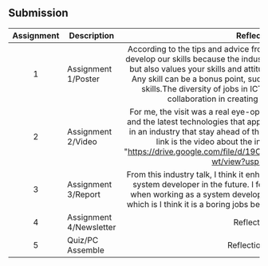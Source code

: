 ## Submission
| Assignment | Description  | Reflection |
| :-----: |  ------ | :-----: | 
| 1 | Assignment 1/Poster | According to the tips and advice from the speakers, it is important to develop our skills because the industry not only considers your CGPA but also values your skills and attitude towards learning new things. Any skill can be a bonus point, such as communication and design skills.The diversity of jobs in ICT highlights the importance of collaboration in creating high-quality products. | 
| 2 | Assignment 2/Video | For me, the visit was a real eye-opener. I learnt a lot of different job and the latest technologies that applied in industry. I hope I can work in an industry that stay ahead of the curve such as UTMDigital. This link is the video about the industry visit to UTMDigital "https://drive.google.com/file/d/19CXT6zDv0II_Y_acRiDPgoLa8tQnA-wt/view?usp=drivesdk" | 
| 3 | Assignment 3/Report | From this industry talk, I think it enhanced my interest in working as a system developer in the future. I found out that is quite interesting when working as a system developer, different from my stereotype which is I think it is a boring jobs before take part in this industry talk. | 
| 4 | Assignment 4/Newsletter | Reflection 4 |
| 5 | Quiz/PC Assemble | Reflection Quiz |
